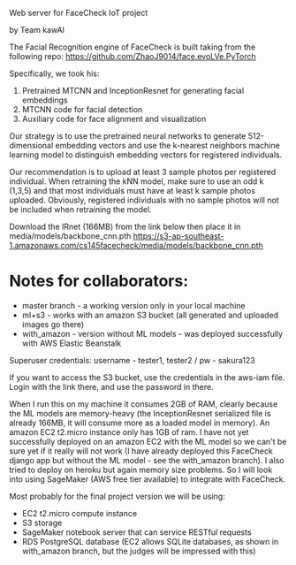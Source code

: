 Web server for FaceCheck IoT project

by Team kawAI


The Facial Recognition engine of FaceCheck is built taking from the following repo:
https://github.com/ZhaoJ9014/face.evoLVe.PyTorch

Specifically, we took his:
1. Pretrained MTCNN and InceptionResnet for generating facial embeddings
2. MTCNN code for facial detection
3. Auxiliary code for face alignment and visualization

Our strategy is to use the pretrained neural networks to generate 512-dimensional
embedding vectors and use the k-nearest neighbors machine learning model to
distinguish embedding vectors for registered individuals.

Our recommendation is to upload at least 3 sample photos per registered individual.
When retraining the kNN model, make sure to use an odd k (1,3,5) and that most individuals
must have at least k sample photos uploaded. Obviously, registered individuals with
no sample photos will not be included when retraining the model.

Download the IRnet (166MB) from the link below then place it in media/models/backbone_cnn.pth
https://s3-ap-southeast-1.amazonaws.com/cs145facecheck/media/models/backbone_cnn.pth


# Notes for collaborators:
* master branch - a working version only in your local machine
* ml+s3 - works with an amazon S3 bucket (all generated and uploaded images go there)
* with_amazon - version without ML models - was deployed successfully with AWS Elastic Beanstalk

Superuser credentials: username - tester1, tester2 / pw - sakura123

If you want to access the S3 bucket, use the credentials in the aws-iam file. Login with the link there, and use the password in there.

When I run this on my machine it consumes 2GB of RAM, clearly because the ML models are memory-heavy (the InceptionResnet serialized file is already 166MB, it will consume more as a loaded model in memory). An amazon EC2 t2.micro instance only has 1GB of ram. I have not yet successfully deployed on an amazon EC2 with the ML model so we can't be sure yet if it really will not work (I have already deployed this FaceCheck django app but without the ML model - see the with_amazon branch). I also tried to deploy on heroku but again memory size problems. So I will look into using SageMaker (AWS free tier available) to integrate with FaceCheck. 

Most probably for the final project version we will be using: 
* EC2 t2.micro compute instance
* S3 storage
* SageMaker notebook server that can service RESTful requests 
* RDS PostgreSQL database (EC2 allows SQLite databases, as  shown in with_amazon branch, but the judges will be impressed with this)
